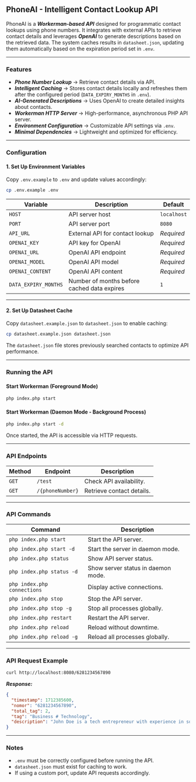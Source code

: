 ## PhoneAI - Intelligent Contact Lookup API  

PhoneAI is a ***Workerman-based API*** designed for programmatic contact lookups using phone numbers. It integrates with external APIs to retrieve contact details and leverages ***OpenAI*** to generate descriptions based on the retrieved data. The system caches results in `datasheet.json`, updating them automatically based on the expiration period set in `.env`.  

---

### Features  

- ***Phone Number Lookup*** → Retrieve contact details via API.  
- ***Intelligent Caching*** → Stores contact details locally and refreshes them after the configured period (`DATA_EXPIRY_MONTHS` in `.env`).  
- ***AI-Generated Descriptions*** → Uses OpenAI to create detailed insights about contacts.  
- ***Workerman HTTP Server*** → High-performance, asynchronous PHP API server.  
- ***Environment Configuration*** → Customizable API settings via `.env`.  
- ***Minimal Dependencies*** → Lightweight and optimized for efficiency.  

---

### Configuration  

#### 1. Set Up Environment Variables  
Copy `.env.example` to `.env` and update values accordingly:  

```sh
cp .env.example .env
```

| Variable             | Description                                      | Default      |
|----------------------|--------------------------------------------------|-------------|
| `HOST`              | API server host                                  | `localhost` |
| `PORT`              | API server port                                  | `8080`      |
| `API_URL`           | External API for contact lookup                  | *Required*  |
| `OPENAI_KEY`        | API key for OpenAI                               | *Required*  |
| `OPENAI_URL`        | OpenAI API endpoint                              | *Required*  |
| `OPENAI_MODEL`      | OpenAI API model                              | *Required*  |
| `OPENAI_CONTENT`    | OpenAI API content                              | *Required*  |
| `DATA_EXPIRY_MONTHS`| Number of months before cached data expires      | `1`         |

---

#### 2. Set Up Datasheet Cache  
Copy `datasheet.example.json` to `datasheet.json` to enable caching:  

```sh
cp datasheet.example.json datasheet.json
```

The `datasheet.json` file stores previously searched contacts to optimize API performance.  

---

### Running the API  

#### Start Workerman (Foreground Mode)  
```sh
php index.php start
```

#### Start Workerman (Daemon Mode - Background Process)  
```sh
php index.php start -d
```

Once started, the API is accessible via HTTP requests.  

---

### API Endpoints  

| Method | Endpoint         | Description                           |
|--------|----------------|--------------------------------------|
| `GET`  | `/test`         | Check API availability.            |
| `GET`  | `/{phoneNumber}` | Retrieve contact details.          |

---

### API Commands  

| Command                        | Description                              |
|---------------------------------|------------------------------------------|
| `php index.php start`          | Start the API server.                    |
| `php index.php start -d`       | Start the server in daemon mode.         |
| `php index.php status`         | Show API server status.                  |
| `php index.php status -d`      | Show server status in daemon mode.       |
| `php index.php connections`    | Display active connections.              |
| `php index.php stop`           | Stop the API server.                     |
| `php index.php stop -g`        | Stop all processes globally.             |
| `php index.php restart`        | Restart the API server.                  |
| `php index.php reload`         | Reload without downtime.                 |
| `php index.php reload -g`      | Reload all processes globally.           |

---

### API Request Example  

```sh
curl http://localhost:8080/6281234567890
```

***Response:***  
```json
{
  "timestamp": 1712385600,
  "nomor": "6281234567890",
  "total_tag": 2,
  "tag": "Business # Technology",
  "description": "John Doe is a tech entrepreneur with experience in software development..."
}
```

---

### Notes  
- `.env` must be correctly configured before running the API.  
- `datasheet.json` must exist for caching to work.  
- If using a custom port, update API requests accordingly.